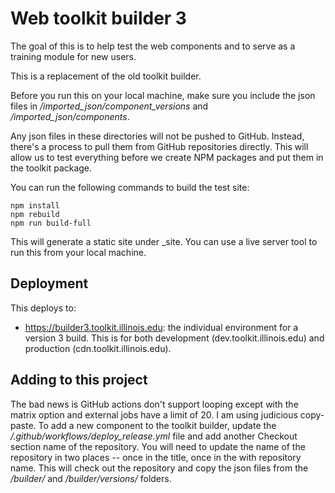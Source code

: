 # Web toolkit builder 3

The goal of this is to help test the web components and to serve as a training module for new users. 

This is a replacement of the old toolkit builder.

Before you run this on your local machine, make sure you include the json files in */imported_json/component_versions* and */imported_json/components*.

Any json files in these directories will not be pushed to GitHub. Instead, there's a process to pull them from GitHub repositories directly. This will allow us to test everything before we create NPM packages and put them in the toolkit package. 

You can run the following commands to build the test site:

````
npm install
npm rebuild
npm run build-full
````

This will generate a static site under _site. You can use a live server tool to run this from your local machine. 

## Deployment

This deploys to:
* https://builder3.toolkit.illinois.edu: the individual environment for a version 3 build. This is for both development (dev.toolkit.illinois.edu) and production (cdn.toolkit.illinois.edu).

## Adding to this project

The bad news is GitHub actions don't support looping except with the matrix option and external jobs have a limit of 20. I am using judicious copy-paste. To add a new component to the toolkit builder, update the */.github/workflows/deploy_release.yml* file and add another Checkout section  name of the repository. You will need to update the name of the repository in two places -- once in the title, once in the with repository name. This will check out the repository and copy the json files from the */builder/* and */builder/versions/* folders.